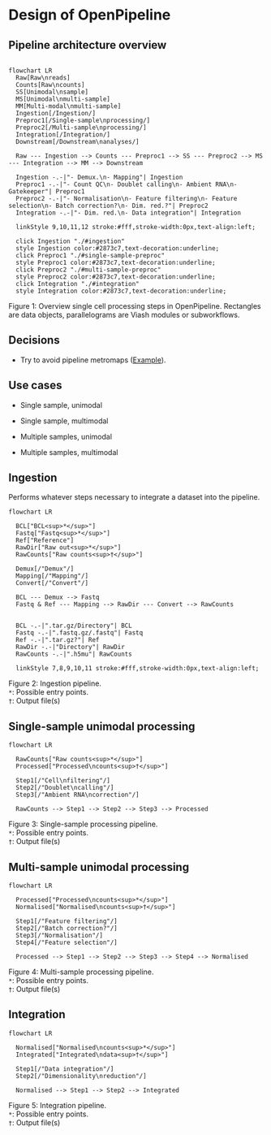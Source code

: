 Design of OpenPipeline
================

<!-- README.md is generated by running 'quarto render README.qmd' -->

## Pipeline architecture overview

<div class="column-page">

<div id="fig-architecture">

<p>

``` mermaid

flowchart LR
  Raw[Raw\nreads]
  Counts[Raw\ncounts]
  SS[Unimodal\nsample]
  MS[Unimodal\nmulti-sample]
  MM[Multi-modal\nmulti-sample]
  Ingestion[/Ingestion/]
  Preproc1[/Single-sample\nprocessing/]
  Preproc2[/Multi-sample\nprocessing/]
  Integration[/Integration/]
  Downstream[/Downstream\nanalyses/]

  Raw --- Ingestion --> Counts --- Preproc1 --> SS --- Preproc2 --> MS --- Integration --> MM --> Downstream

  Ingestion -.-|"- Demux.\n- Mapping"| Ingestion
  Preproc1 -.-|"- Count QC\n- Doublet calling\n- Ambient RNA\n- Gatekeeper"| Preproc1
  Preproc2 -.-|"- Normalisation\n- Feature filtering\n- Feature selection\n- Batch correction?\n- Dim. red.?"| Preproc2
  Integration -.-|"- Dim. red.\n- Data integration"| Integration

  linkStyle 9,10,11,12 stroke:#fff,stroke-width:0px,text-align:left;

  click Ingestion "./#ingestion"
  style Ingestion color:#2873c7,text-decoration:underline;
  click Preproc1 "./#single-sample-preproc"
  style Preproc1 color:#2873c7,text-decoration:underline;
  click Preproc2 "./#multi-sample-preproc"
  style Preproc2 color:#2873c7,text-decoration:underline;
  click Integration "./#integration"
  style Integration color:#2873c7,text-decoration:underline;
```

</p>

Figure 1: Overview single cell processing steps in OpenPipeline.
Rectangles are data objects, parallelograms are Viash modules or
subworkflows.

</div>

</div>

## Decisions

-   Try to avoid pipeline metromaps
    ([Example](https://github.com/nf-core/rnaseq/blob/master/docs/images/nf-core-rnaseq_metro_map_grey.png)).

## Use cases

-   Single sample, unimodal

-   Single sample, multimodal

-   Multiple samples, unimodal

-   Multiple samples, multimodal

## Ingestion

Performs whatever steps necessary to integrate a dataset into the
pipeline.

<div class="column-page">

<div id="fig-ingestion">

<p>

``` mermaid
flowchart LR

  BCL["BCL<sup>*</sup>"]
  Fastq["Fastq<sup>*</sup>"]
  Ref["Reference"]
  RawDir["Raw out<sup>*</sup>"]
  RawCounts["Raw counts<sup>†</sup>"]

  Demux[/"Demux"/]
  Mapping[/"Mapping"/]
  Convert[/"Convert"/]

  BCL --- Demux --> Fastq
  Fastq & Ref --- Mapping --> RawDir --- Convert --> RawCounts


  BCL -.-|".tar.gz/Directory"| BCL
  Fastq -.-|".fastq.gz/.fastq"| Fastq
  Ref -.-|".tar.gz?"| Ref
  RawDir -.-|"Directory"| RawDir
  RawCounts -.-|".h5mu"| RawCounts

  linkStyle 7,8,9,10,11 stroke:#fff,stroke-width:0px,text-align:left;
```

</p>

Figure 2: Ingestion pipeline.  
`*`: Possible entry points.  
`†`: Output file(s)

</div>

</div>

## Single-sample unimodal processing

<div class="column-page">

<div id="fig-sspreproc">

<p>

``` mermaid
flowchart LR

  RawCounts["Raw counts<sup>*</sup>"]
  Processed["Processed\ncounts<sup>†</sup>"]

  Step1[/"Cell\nfiltering"/]
  Step2[/"Doublet\ncalling"/]
  Step3[/"Ambient RNA\ncorrection"/]
  
  RawCounts --> Step1 --> Step2 --> Step3 --> Processed
```

</p>

Figure 3: Single-sample processing pipeline.  
`*`: Possible entry points.  
`†`: Output file(s)

</div>

</div>

## Multi-sample unimodal processing

<div class="column-page">

<div id="fig-mspreproc">

<p>

``` mermaid
flowchart LR

  Processed["Processed\ncounts<sup>*</sup>"]
  Normalised["Normalised\ncounts<sup>†</sup>"]

  Step1[/"Feature filtering"/]
  Step2[/"Batch correction?"/]
  Step3[/"Normalisation"/]
  Step4[/"Feature selection"/]

  Processed --> Step1 --> Step2 --> Step3 --> Step4 --> Normalised
```

</p>

Figure 4: Multi-sample processing pipeline.  
`*`: Possible entry points.  
`†`: Output file(s)

</div>

</div>

## Integration

<!--
    Integration -.-|"- Dim. red.\n- Data integration"| Integration
-->

<div class="column-page">

<div id="fig-integration">

<p>

``` mermaid
flowchart LR

  Normalised["Normalised\ncounts<sup>*</sup>"]
  Integrated["Integrated\ndata<sup>†</sup>"]

  Step1[/"Data integration"/]
  Step2[/"Dimensionality\nreduction"/]
  
  Normalised --> Step1 --> Step2 --> Integrated
```

</p>

Figure 5: Integration pipeline.  
`*`: Possible entry points.  
`†`: Output file(s)

</div>

</div>

<!--


---

--- 

---

## Version 2021-10-13


__Questions:__

1. What with metadata on the cells?
2. How do we define cell ids? At the moment we use the default as in scanpy BCODE-DIGIT-SAMPLEID
3. Bookkeeping
4. Where do we do Ab/lipid/vcf demultiplexing? (After the count step?)
5. Meta-cells
6. Count imputations
7. Compute environment awareness ==> GPUs/TPUs/...

## Pipeline architecture overview

![Global overview](figures/pipelines-target-p3.png)
_Overview single cell processing pipelines in openpipeline. Every rectangle is a pipeline or component by itself of which multiple versions can exist. Data aggregation is performed in the circles. The major parts of the pipeline consist of Ingestion, Per sample processing, Integration, Transformation and Reporting._ 


## Ingestion

Purpose: Convert raw sequencing data or count tables into h5ad data for further processing. 

Pipelines list:

- seq_demultiplex: Converts BCL to read data
- [read_mapping](pipeline/read_mapping.md): Converts reads/UMIs to count matrices
- input_conversion: Converts count matrices from different formats into h5ad data objects containing a single modality and sample
- vdj_mapping: Converts reads to clonotypes

## Per sample processing

Purpose: Per modality fitering pipelines are available to select true from false cells. At the final stage of this part the different modalities are merged into a single muon object. Merging can be performed by combining the different filterings or only using a single filtering.

Pipelines list: 

- [ps_tx_processing](pipeline/ps_tx_processing.md): Filters raw transcriptomics count data using the count profiles
- ps_adt_processing: Filters raw adt count data using the count profiles
- ps_atac_processing: Filters raw atac count/peak data 
- ps_rna_velo_processing: Filters raw transcriptomics count data with splicing variants using the count profiles 
- merge: Combine the data from different single modalities for a single sample into a merged dataset. This implies that there is a method to merge the data, i.e. intersection, union, or master, i.e. only retain cells in a specific modality.

### Concat

Purpose: Combining different samples together over different modalities.

Pipeline list: 

- [concat](pipeline/concat.md): Takes multiple single sample muons and combines them together into a single multi-sample muon object.

### Integration

Purpose: Performs an integration pipeline for single cell data based on a single or multiple modalities. 

Pipeline list: 

- [integration](pipeline/integration.md): Takes a multi-sample muon data object and generates a projection over the data for the mulitple samples in the object.

### Transformation

Purpose: Perform transformations on the initial multi-sample muon object to generate novel annotations onto the dataset for further analysis.

Pipeline list:

- [Clustering](pipeline/clustering.md)
- TI: Trajectory inference
- GRN: Gene regulatory network reconstruction
- Celltyping
- ...


### Annotation

Purpose: Take different dataset annotations and combine them together into a single enriched dataset. The idea is to have a diff_muon object, i.e. a muon object containing the changes of the original object where data from the diff_muon will be pushed to the original muon object. 

__!!! Remark, this is what we did a time ago and it has the drawback that it could make everything very slow. So we need to be able to aggregate diffs before adding them to the final object.__

Pipeline list:
- annotation: Takes as input (1) a master muon object and (2) at least one diff_muon object that contains new annotations. All annotations from the different diff_muon objects are merged and added to the master muon object.


### Reporting

Purpose: Provide standardized reporting on the final dataset.

Pipeline list: 

- qc: General QC report on the data.
- pseudobulk: Differential expression report/pipeline.
- compositional analysis: Describing and comparing the distributions of different annotations. 
- ...

__This can be very flexible, we now use a ipynb that we can add to the pipelines that gets generated with the resulting data. As such we can reuse some standardized notebooks. The difficulty here is the dependency managment in the notebook.__


### Data definition

![Data flow overview](figures/data-flow.png)

## Version 2021-09-29

![Overview single cell processing pipelines - version 20210919](figures/pipelines-target-p1.png)
_Overview single cell processing pipelines._

Remarks:
1. What with multi-modal data integration? 
2. RNA-velocity is starting at the wrong location since it is only a different mapping step.
3. Muon objects to be used for the multi-modal data.


-->
